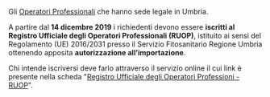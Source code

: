 Gli [Operatori Professionali](https://www.regione.umbria.it/documents/18/18849016/elenco+RUOP+UFFICIALE+settembre+2020.pdf/8f291ebb-f7c9-4257-bb60-a6ec8403a655) che hanno sede legale in Umbria.

A partire dal **14 dicembre 2019** i richiedenti devono essere **iscritti al Registro Ufficiale degli Operatori Professionali (RUOP)**, istituito ai sensi del Regolamento (UE) 2016/2031 presso il Servizio Fitosanitario Regione Umbria ottenendo apposita **autorizzazione all’importazione**.

Chi intende iscriversi deve farlo attraverso il servizio online il cui link è presente nella scheda "[Registro Ufficiale degli Operatori Professioni - RUOP]({{site.baseurl}}/schede/ruop/index.html)".
